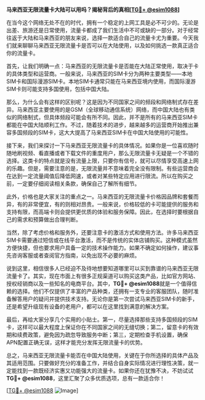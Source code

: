 **马来西亚无限流量卡大陆可以用吗？揭秘背后的真相[[TG💪+ @esim1088](https://t.me/s/esim1088)]**

在当今这个网络无处不在的时代，拥有一个稳定的上网工具是必不可少的。无论是出差、旅游还是日常使用，流量卡都成了我们生活中不可或缺的一部分。对于经常往返于大陆和马来西亚的朋友来说，选择一款适合自己的流量卡尤为重要。今天我们就来聊聊马来西亚无限流量卡是否可以在大陆使用，以及如何挑选一款真正适合你的流量卡。

首先，让我们明确一点：马来西亚的无限流量卡是否能在大陆正常使用，取决于卡的具体类型和运营商。一般来说，马来西亚的SIM卡分为两种主要类型——本地SIM卡和国际漫游SIM卡。本地SIM卡通常只能在马来西亚境内使用，而国际漫游SIM卡则可能支持多国使用，包括中国大陆。

那么，为什么会有这样的区别呢？这是因为不同国家之间的频段和网络制式存在差异。马来西亚主要使用的是GSM（全球移动通信系统）网络，而中国大陆也有类似的网络制式，但具体频段可能会有所不同。因此，并不是所有的马来西亚SIM卡都能在中国大陆顺利工作。不过，随着技术的进步，越来越多的运营商开始推出兼容多国频段的SIM卡，这大大提高了马来西亚SIM卡在中国大陆使用的可能性。

接下来，我们来探讨一下马来西亚无限流量卡的具体情况。如果你是一位喜欢随时随地刷视频、看直播或者下载文件的重度用户，那么无限流量卡无疑是一个不错的选择。这类卡的特点就是没有流量上限，只要你有信号，就可以尽情享受高速上网的乐趣。但是，需要注意的是，无限流量并不意味着完全没有限制。有些运营商会在达到一定流量阈值后降低网速，或者对某些特定应用进行限流。所以在购买之前，一定要仔细阅读相关条款，确保自己了解所有细节。

此外，价格也是大家关注的重点之一。马来西亚的无限流量卡价格因品牌和套餐而异，有的非常便宜，有的则相对昂贵。一般来说，价格较低的卡可能提供的服务和支持有限，而高端卡则会提供更优质的体验和服务保障。因此，在选择时要根据自己的需求和预算做出合理判断。

当然，除了考虑价格和服务外，还要注意卡的激活方式和使用方法。许多马来西亚SIM卡需要通过短信或在线平台激活，而不是传统的实体店铺购买。这种模式虽然方便快捷，但也要求用户具备一定的技术操作能力。如果不确定如何操作，建议事先咨询客服或者查阅官方指南，以免出现不必要的麻烦。

说到这里，相信很多人已经迫不及待地想要知道哪里可以买到靠谱的马来西亚无限流量卡了。其实，现在市面上有很多正规渠道可以购买这类产品，比如官方网站、授权经销商以及一些知名的电商平台。其中，**TG💪+ @esim1088**就是一个值得信赖的选择。他们不仅提供了丰富的产品种类，还拥有一支专业的客服团队，随时准备解答用户的疑问并提供技术支持。无论你是第一次尝试马来西亚SIM卡的新手，还是希望升级现有设备的老用户，都可以在这里找到满意的解决方案。

最后，再给大家分享几个实用的小贴士。第一，尽量选择那些支持多国频段的SIM卡，这样可以最大程度上保证你在不同国家之间的无缝切换；第二，留意卡的有效期和续费政策，避免因为疏忽导致服务中断；第三，定期检查手机设置，确保APN配置正确无误，这样才能充分发挥无限流量卡的优势。

总之，马来西亚无限流量卡能否在中国大陆使用，关键在于你所选择的具体产品及其适用范围。只要做好充分的准备工作，并结合自身实际情况进行理性决策，就一定能找到一款既经济实惠又功能强大的流量卡。如果你还在犹豫不决，不妨试试**TG💪+ @esim1088**，这里汇聚了众多优质选项，总有一款适合你！

[[TG💪+ @esim1088](https://t.me/s/esim1088) ![Image](https://i.postimg.cc/4NQfJmqS/Snipaste-2025-05-13-00-14-12.png)]